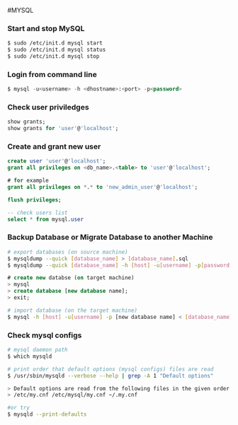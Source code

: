 #MYSQL

### Start and stop MySQL
```sh
$ sudo /etc/init.d mysql start
$ sudo /etc/init.d mysql status
$ sudo /etc/init.d mysql stop
```

### Login from command line
```sql
$ mysql -u<username> -h <dhostname>:<port> -p<password> 
```

### Check user priviledges
```sql
show grants;
show grants for 'user'@'localhost';
```

### Create and grant new user
```sql
create user 'user'@'localhost';
grant all privileges on <db_name>.<table> to 'user'@'localhost';

# for example
grant all privileges on *.* to 'new_admin_user'@'localhost';

flush privileges;

-- check users list
select * from mysql.user
```

### Backup Database or Migrate Database to another Machine
```sh
# export databases (on source machine)
$ mysqldump --quick [database_name] > [database_name].sql
$ mysqldump --quick [database_name] -h [host] -u[username] -p[password] > [database_name].sql
```

```sql
# create new databse (on target machine)
> mysql
> create database [new database name];
> exit;
```

```sh
# import database (on the target machine)
$ mysql -h [host] -u[username] -p [new database name] < [database_name].sql

```


### Check mysql configs
```sh
# mysql daemon path
$ which mysqld

# print order that default options (mysql configs) files are read
$ /usr/sbin/mysqld --verbose --help | grep -A 1 "Default options"

> Default options are read from the following files in the given order:
> /etc/my.cnf /etc/mysql/my.cnf ~/.my.cnf

#or try
$ mysqld --print-defaults

````
